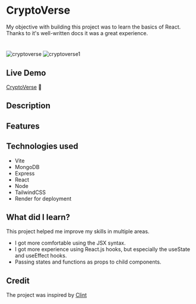 # CryptoVerse
My objective with building this project was to learn the basics of React. Thanks to it's well-written docs it was a great experience.

#
![cryptoverse](https://user-images.githubusercontent.com/67967688/223693709-d6d9c56a-0cc8-4de9-84f8-3cc961a518a2.PNG)
![cryptoverse1](https://user-images.githubusercontent.com/67967688/223693712-41240783-ccf4-492f-b8bf-0058b3758d08.PNG)

##  Live Demo

[CryptoVerse](https://react-cryptoverse-app.web.app/) 
:rocket:

## Description



## Features


 
## Technologies used
- Vite
- MongoDB
- Express
- React
- Node
- TailwindCSS
- Render for deployment

## What did I learn?
This project helped me improve my skills in multiple areas.
- I got more comfortable using the JSX syntax.
- I got more experience using React.js hooks, but especially the useState and useEffect hooks.
- Passing states and functions as props to child components.

## Credit
The project was inspired by [Clint](https://www.youtube.com/@codecommerce)
